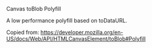 Canvas toBlob Polyfill

A low performance polyfill based on toDataURL.

Copied from: https://developer.mozilla.org/en-US/docs/Web/API/HTMLCanvasElement/toBlob#Polyfill
